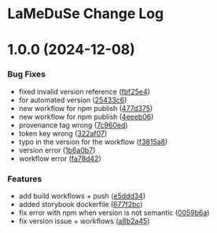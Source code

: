 # LaMeDuSe Change Log

# 1.0.0 (2024-12-08)


### Bug Fixes

* fixed invalid version reference ([fbf25e4](https://github.com/LaMeDuSe/lameduse-libs-ui-react/commit/fbf25e43f907f8da2dff305a3993ed55ebb73b80))
* for automated version ([25433c6](https://github.com/LaMeDuSe/lameduse-libs-ui-react/commit/25433c66546e5960e951da54acf23a9f445f9636))
* new workflow for npm publish ([477d375](https://github.com/LaMeDuSe/lameduse-libs-ui-react/commit/477d375dbf3a4222557463295d173ada1c5fecd8))
* new workflow for npm publish ([4eeeb06](https://github.com/LaMeDuSe/lameduse-libs-ui-react/commit/4eeeb06763a51934868e2fb3f52dd8ff9667556a))
* provenance tag wrong ([7c960ed](https://github.com/LaMeDuSe/lameduse-libs-ui-react/commit/7c960ed1bdacc9538f06bd85ab48d3c5bf9df4e1))
* token key wrong ([322af07](https://github.com/LaMeDuSe/lameduse-libs-ui-react/commit/322af07e36eb51ceaa0c6534cde53c5b6b54c69a))
* typo in the version for the workflow ([f3815a8](https://github.com/LaMeDuSe/lameduse-libs-ui-react/commit/f3815a8fcb27b51e363d83415c952de629beffd2))
* version error ([1b6a0b7](https://github.com/LaMeDuSe/lameduse-libs-ui-react/commit/1b6a0b71296a1d2e9f57c274887f6654a4df0d2d))
* workflow error ([fa78d42](https://github.com/LaMeDuSe/lameduse-libs-ui-react/commit/fa78d4209559aa87e52436a02bb62ae18ba3852e))


### Features

* add build workflows + push ([e5ddd34](https://github.com/LaMeDuSe/lameduse-libs-ui-react/commit/e5ddd340ab7268b3c1f5f89903160c2a21548848))
* added storybook dockerfile ([677f2bc](https://github.com/LaMeDuSe/lameduse-libs-ui-react/commit/677f2bcf0feafb30820f1b2e8994423211c5c82f))
* fix error with npm when version is not semantic ([0059b6a](https://github.com/LaMeDuSe/lameduse-libs-ui-react/commit/0059b6afcca853d29a1888dc3f17e07234782fc5))
* fix version issue + workflows ([a8b2a45](https://github.com/LaMeDuSe/lameduse-libs-ui-react/commit/a8b2a458799e55a51ab4a5462fad2c9cc4916044))
